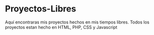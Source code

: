 # Proyectos-Libres
Aquí encontraras mis proyectos hechos en mis tiempos libres.
Todos los proyectos estan hecho en HTML, PHP, CSS y Javascript
